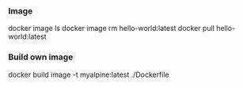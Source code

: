 ### Image
docker image ls
docker image rm hello-world:latest
docker pull hello-world:latest

### Build own image

docker build image -t myalpine:latest ./Dockerfile
